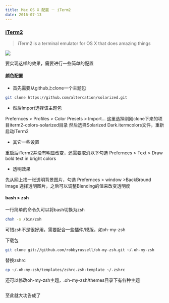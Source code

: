 ```yaml
---
title: Mac OS X 配置 － iTerm2
date: 2016-07-13
---
```



### [iTerm2](http://www.iterm2.com/)

> 	iTerm2 is a terminal emulator for OS X that does amazing things


![](/images/iterm2.png)

<!-- more -->

要实现这样的效果，需要进行一些简单的配置

#### 颜色配置

+ 首先需要从github上clone一个主题包

```bash
git clone https://github.com/altercation/solarized.git
```
   
+ 然后Import选择该主题包

Prefernces > Profiles > Color Presets > Import...
这里选择刚刚clone下来的项目iterm2-colors-solarized目录
然后选择Solarized Dark.itermcolors文件，重新启动iTerm2

+ 其它一些设置

重启后iTerm2并没有明显改变，还需要取消以下勾选
Prefernces > Text > Draw bold text in bright colors

+ 透明效果
	
先从网上找一张透明背景图片，勾选
Prefernces > window >BackBround Image
选择透明图片，之后可以调整Blending的值来改变透明度

#### bash > zsh

一行简单的命令久可以将bash切换为zsh

```bash
chsh -s /bin/zsh
```
可惜zsh不是很好用，需要配合一些插件/模版，如oh-my-zsh

下载包

```bash
git clone git://github.com/robbyrussell/oh-my-zsh.git ~/.oh-my-zsh 
```

替换zshrc

```bash
cp ~/.oh-my-zsh/templates/zshrc.zsh-template ~/.zshrc
```

还可以修改oh-my-zsh主题，.oh-my-zsh/themes目录下有各种主题
```
```

至此就大功告成了





